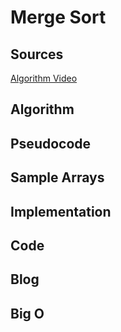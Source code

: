 # Merge Sort

## Sources

[Algorithm Video](https://www.youtube.com/watch?v=JSceec-wEyw)

## Algorithm

## Pseudocode

## Sample Arrays

## Implementation

## Code

## Blog

## Big O
